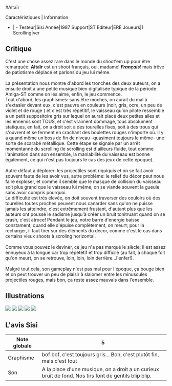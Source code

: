 #Altaïr

Caractéristiques | Information
- | -
Testeur|Sisi
Année|1987
Support|ST
Editeur|ERE
Joueurs|1
Scrolling|ver

## Critique
C'est une chose assez rare dans le monde du shoot'em up pour être remarquée: <b>Altaïr</b> est un shoot français, oui, madame! <b><i>Français</b></i>! mais trêve de patiotisme déplacé et parlons du jeu lui même.<br/><br/>La présentation nous montre d'abord les tronches des deux auteurs, on a ensuite droit à une petite musique bien digitalisée typique de la période Amiga-ST comme on les aime, enfin, le jeu commence. <br/>Tout d'abord, les graphismes: sans être moches, on aurait du mal à s'extasier devant eux, c'est pauvre en couleurs (noir, gris, ocre, un peu de violet et de rouge ) et c'est très répétitif, le vaisseau qu'on pilote ressemble a un petit suppositoire gris sur lequel on aurait placé deux petites ailes et les ennemis sont TOUS, et c'est vraiment dommage, tous absolument statiques, en fait, on a droit soit à des tourelles fixes, soit à des trous qui s'ouvrent et se ferment en crachant des boulettes rouges n'importe où. Il y a quand même un boss de fin de niveau -quasiment toujours le même- une sorte de scarabé métallique. Cette étape se signale par un arrêt momentanné du scrolling (le scrolling est d'ailleurs fluide, tout comme l'animation dans son ensemble, la maniabilité du vaisseau est bonne également, ce qui n'est pas toujours le cas des jeux de cette époque). <br/><br/>Autre défaut à déplorer: les projectiles sont riquiquis et on se fait avoir souvent faute de les avoir vus, autre problème: le relief du décor peut nous faire exploser, et comme il semble que le masque de collision du vaisseau soit plus grand que le vaisseau lui même, on se viande souvent la gueule sans avoir compris pourquoi. <br/>La difficulté est très élevée, on doit souvent traverser des couloirs où des tourelles toutes proches peuvent nous canarder sans qu'on ne puisse jamais les atteindre, c'est extrêmement frustant, d'autant plus que les auteurs ont poussé le sadisme jusqu'à créer un bruit tonitruant quand on se crash, c'est atroce! Pendant le jeu, notre barre d'energie baisse constament, quand elle s'épuise complètement, on meurt; pour la recharger, il faut tirer sur des éléments du décor, comme c'est le cas dans certains vieux shoots à scroling horizontal.<br/><br/>Comme vous pouvez le deviner, ce jeu n'a pas marqué le siècle; il est assez ennuyeux à la longue car trop répététif et trop difficile (au fait, à chaque foit qu'on meurt, on se retrouve, loin, loin, loin derrière...l'enfer!).<br/><br/>Malgré tout cela, son gameplay n'est pas mal pour l'époque, ça bouge bien et on peut trouver un peu de plaisir à slalomer entre les minuscules projectiles rouges, mais bon, ça reste assez mauvais dans l'ensemble.

## Illustrations
![](http://www.shmup.com/images/thumbs/img_fiche_1_457.gif)
![](http://www.shmup.com/images/thumbs/img_fiche_2_457.gif)
![](http://www.shmup.com/images/thumbs/img_fiche_3_457.gif)
![](http://www.shmup.com/images/thumbs/img_fiche_4_457.jpg)
![](http://www.shmup.com/images/thumbs/img_fiche_5_457.gif)

## L'avis Sisi
Note globale|5
-|-
Graphisme|bof bof, c'est toujours gris... Bon, c'est plutôt fin, mais c'est tout
Son|A la place d'une musique, on a droit a un curieux bruit de fond. Nos tirs font de gentils blip blip.
